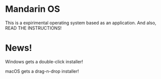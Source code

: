 # Mandarin OS
This is a expirimental operating system based as an application. And also, READ THE INSTRUCTIONS!

# News!
Windows gets a double-click installer!

macOS gets a drag-n-drop installer!
